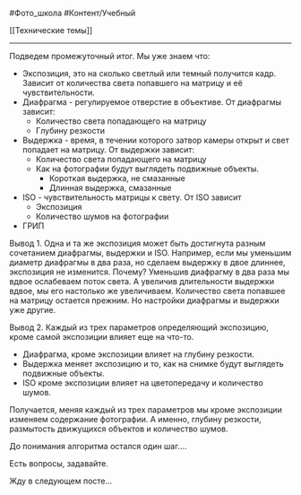 #Фото_школа #Контент/Учебный 

[[Технические темы]]
_______________
Подведем промежуточный итог.
Мы уже знаем что:
- Экспозиция, это на сколько светлый или темный получится кадр. Зависит от количества света попавшего на матрицу и её чувствительности.
- Диафрагма - регулируемое отверстие в объективе. 
	От диафрагмы зависит:
	- Количество света попадающего на матрицу
	- Глубину резкости
- Выдержка - время, в течении которого затвор камеры открыт и свет попадает на матрицу. 
	От выдержки зависит:
	- Количество света попадающего на матрицу
	- Как на фотографии будут выглядеть подвижные объекты.
		- Короткая выдержка, не смазанные
		- Длинная выдержка, смазанные
- ISO - чувствительность матрицы к свету.
	От ISO зависит
	- Экспозиция
	- Количество шумов на фотографии
- ГРИП

Вывод 1.
Одна и та же экспозиция может быть достигнута разным сочетанием диафрагмы, выдержки и ISO. 
Например, если мы уменьшим диаметр диафрагмы в два раза, но сделаем выдержку в двое длиннее, экспозиция не изменится.
Почему? 
Уменьшив диафрагму в два раза мы вдвое ослабеваем поток света. А увеличив длительности выдержки вдвое, мы его настолько же увеличиваем. 
Количество света попавшее на матрицу остается прежним. Но настройки диафрагмы и выдержки уже другие.

Вывод 2.
Каждый из трех параметров определяющий экспозицию, кроме самой экспозиции влияет еще на что-то.
- Диафрагма, кроме экспозиции влияет на глубину резкости. 
- Выдержка меняет экспозицию и то, как на снимке будут выглядеть подвижные объекты. 
- ISO кроме экспозиции влияет на цветопередачу и количество шумов.

Получается, меняя каждый из трех параметров мы кроме экспозиции изменяем содержание фотографии.
А именно, глубину резкости, размытость движущихся объектов и количество шумов.

До понимания алгоритма остался один шаг....

Есть вопросы, задавайте.

Жду в следующем посте...